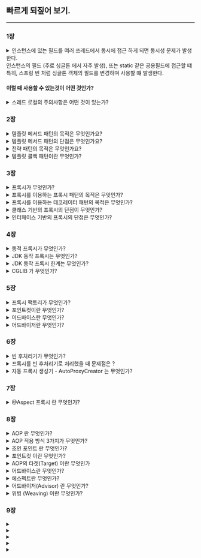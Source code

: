 ## 빠르게 되짚어 보기.

---


### 1장
<details>
<summary>
인스턴스에 있는 필드를 여러 쓰레드에서 동시에 접근 하게 되면
동시성 문제가 발생한다.
<br>
인스턴스의 필드 (주로 싱글톤 에서 자주 발생), 또는 static 같은 공용필드에 접근할 떄
<br>
특히, 스프링 빈 처럼 싱글톤 객체의 필드를 변경하며 사용할 떄 발생한다.
<br>
 <h4> 이럴 때 사용할 수 있는것이 어떤 것인가? </h4>
</summary>
<div markdown="1">

<hr/>

`ThreadLocal`

쓰레드 로컬을 사용하면 각 쓰레드마다 별도의 내부 저장소를 제공한다. 

따라서 같은 인스턴스의 쓰레드 로컬 필드에 접근해도 문제 없다.

```
private ThreadLocal<String> nameStore = new ThreadLocal<>()
```

> 참고
> 이런 동시성 문제는 지역 변수에서는 발생하지 않는다.
> 지역 변수는 쓰레드마다 각각 다른 메모리 영역이 할당된다.


</div>
</details>



<details>
<summary>
스레드 로컬의 주의사항은 어떤 것이 있는가?
</summary>
<div markdown="1">
<hr/>
쓰레드 로컬의 값을 사용 후 제거하지 않고 두면 
WAS(톰캣) 처럼 쓰레드 풀을 사용하는 경우에 심각한 문제를 발생할 수 있다.


요청이 끝나고도 쓰레드 로컬의 값을 삭제 하지 않으면,
다른 요청이 해당 쓰레드 로컬의 값을 사용 하는 위험이 있다.
이렇게 되면 userA 가 저장한 정보를 userB가 사용할 수 있는 것이다.

따라서 요청이 끝날 떄 쓰레드 로컬의 값을 `ThreadLocal.remove()`를 통해서 꼭 제거해야 한다.

</div>
</details>


### 2장
<details>
<summary>
템플릿 메서드 패턴의 목적은 무엇인가요?
</summary>
<div markdown="1">
<hr/>
<h4>변하는 것과 변하지 않는 것을 분리</h4>

템플릿이라는 틀에 변하지 않는 부분을 몰아둔다. 
그리고 일부 변하는 부분을 별도로 호출해서 해결

예를 들어, 시간을 측정과 비즈니스 로직이 있었을 때
비즈니스 로직은 변하는 부분이라 -> 추상 클래스에 추상메서드로 추상화
시간을 측정하는 것은 변하지 않는 부분 -> 위의 추상메서드에서 알고리즘의 골격을 정의


#### 참고 
- `me.doyo ng.springcorehigh.trace.template.code.AbstractTemplate.java` 
- `me.doyoung.springcorehigh.trace.template.code.TemplateMethodTest.java` 


1. 추상 클래스를 상속받는 클래스 생성해서 사용 
2. 추상 클래스를 익명클래스 바로 구현해서 사용

</div>
</details>


<details>
<summary>
템플릿 메서드 패턴의 단점은 무엇인가요?
</summary>
<div markdown="1">
<hr/>
상속을 사용한다는 점.

특히 자식 클래스가 부모 클래스와 컴파일 시점에 강하게 결합되는 의존관계 문자게 있다.

자식 클래스 입장에서는 부모 클래스의 기능을 전혀 사용하지 않는다.

상속을 받는 다는 것은 특정 부모 클래스를 의존하고 있다는 것인데,
부모 클래스의 기능을 사용하지 않는 상태의 자식클래스는 
부모 클래스를 강하게 의존하게 된다.

자식 클래스 입장에서는 부모 클래스의 기능을 전혀 사용하지 않는데,
부모 클래스를 알아야하기에 좋은 설계가 아니다.



</div>
</details>


<details>
<summary>
전략 패턴의 목적은 무엇인가요?
</summary>
<div markdown="1">
<hr/>
전략 패턴은 변하지 않느 부분을 `Context` 라는 곳에 두고, 변하는 부분을 `Strategy` 라는 
<br>
<b>인터페이스</b>를 만들고 해당 인터페이스를 구현하도록 해서 문제를 해결한다.

상속이 아니라 위임으로 문제를 해결하는 것이다.

전략을 사용하면 알고리즘을 사용하는 클라이언트와 독립적으로 알고리즘을 변경할 수 있다.
<br>
-> (선 조립, 후 실행)
-> 실행 시점에서 조립을 하고 싶다면 람다를 이용할 수 있다.


#### 참고
- `advanced/me.doyoung.springcorehigh.trace.strategy`


cf). 스프링의 의존관계 주입도 이런 방식이다.

</div>
</details>


<details>
<summary>
템플릿 콜백 패턴이란 무엇인가?
</summary>
<div markdown="1">
<hr/>
스프링에서는 ContextV2 와 같은 방식의 전략 패턴을 템플릿 콜백 패턴이라 한다.

전략 패턴에서 Context 가 템플릿 역할을 하고, Strategy 부분이 콜백으로 넘어온다 생각하면 된다.

참고로 템플릿 콜백 패턴은 GOF 패턴은 아니고, 스프링 내부에서 이런 방식을 자주 사용하기 때문에, 스프링 안에서만 이렇게 부른다. 

전략 패턴에서 템플릿과 콜백 부분이 강조된 패턴이라 생각하면 된다.

스프링에서는 JdbcTemplate , RestTemplate , TransactionTemplate , RedisTemplate 처럼 다양한 템플릿 콜백 패턴이 사용된다.

스프링에서 이름에 XxxTemplate 가 있다면 템플릿 콜백 패턴으로 만들어져 있다 생각하면 된다.
</div>
</details>



### 3장
<details>
<summary>
프록시가 무엇인가?
</summary>
<div markdown="1">
<hr/>

클라이언트가 서버로 요청을 할 때,
중간에 대리자처럼 클라이언트의 요청이나 서버의 요청 결과를 조작할 수 있다.

- 접근 제어
  - 캐싱
  - 권한에 따른 접근 차단
  - 지연로딩
- 부가 기능을 추가
  - ex1. 요청 값이나, 응답 값을 중간에 변형 
  - 실행 시간을 측정해서 추가 로그를 남긴다.
- 프록시 체인

프록시는 서버와 같은 인터페이스를 사용해서
서버 객체를 프록시 객체로 변경해도 클라이언트 코드를 변경하지 않고 동작 할 수 있어야 한다.




</div>
</details>


<details>
<summary>
프록시를 이용하는 프록시 패턴의 목적은 무엇인가?
</summary>
<div markdown="1">
<hr/>
다른 개체에 대한 접근을 제어하기 위해 대리자를 제공

### 참고
- `proxy/hello.proxy.pureproxy.proxy`
</div>
</details>


<details>
<summary>
프록시를 이용하는 데코레이터 패턴의 목적은 무엇인가?
</summary>
<div markdown="1">
<hr/>
객체에 추가 책임(기능)을 동적으로 추가하고, 기능 확장을 위한 유연한 대안 제공

### 참고
-  `proxy/hello.proxy.pureproxy.decorator`

</div>
</details>



<details>
<summary>
클래스 기반의 프록시의 단점이 무엇인가?
</summary>
<div markdown="1">
<hr/>

자바 기본 문법에 의해 자식 클래스를 생성할 때는 
항상 `super()`로 부모 클래스의 생성자를 호출해야한다.

이 부분을 생략하면 기본 생성자가 자동으로 호출 되는데,
만약 부모클래스의 기본 생성자가 없다면 생성자에서 파라미터 1개를 필수로 받는다.

만약 부모의 기능을 사용하지 않을 경우 `super(null)` 을 입력해도 되지만
인터페이스 기반 프록시는 이런 고민을 하지 않아도 된다.

또한, 클래스의 final 키워드나 메소드의 final 키워드가 붙으면 상속의 어려움이 있다.

#### 참고
- `OrderControllerConcreteProxy`
</div>
</details>



<details>
<summary>
인터페이스 기반의 프록시의 단점은 무엇인가?
</summary>
<div markdown="1">
<hr/>

[//]: # (// TODO)
</div>
</details>


### 4장

<details>
<summary>
동적 프록시가 무엇인가?
</summary>
<div markdown="1">
<hr/>

프록시를 적용하기 위해서는 적용대상 만큼의 프록시 클래스를 만들어 주는 어려움이 있는데,
동적 프록시 기술은 개발자가 직접 프록시 클래스를 만들지 않아도 된다.
프록시 객체를 동적으로 개발자 대신 만들어준다.

대표적인 예시로 JDK 동적 프록시, CGLIB 가 있다. 

</div>
</details>



<details>
<summary>
JDK 동작 프록시는 무엇인가?
</summary>
<div markdown="1">
<hr/>

JDK 동작 프록시는 인터페이스를 기반으로 프록시를 동적으로 만들어준다. 따라서 인터페이스가 필수이다.
`InvocationHandler` 라는 인터페이스를 구현해서 작성하면 된다.

</div>
</details>



<details>
<summary>
JDK 동작 프록시 한계는 무엇인가?
</summary>
<div markdown="1">
<hr/>
인터페이스가 필수적이다 보니 클래스만 있는 경우에는 적용하기 어렵다.

따라서  CGLIB 라는 바이트코드를 조작하는 특별한 라이브러리를 사용해야 한다.
</div>
</details>



<details>
<summary>
CGLIB 가 무엇인가?
</summary>
<div markdown="1">
<hr/>

바이트 코드를 조작해서 동적으로 클래스를 생성하는 기술을 제공하는 라이브러리.

인터페이스가 없어도 구체 클래스만 가지고 동적 프록시를 만들어 낼 수 있다.
단, 클래스 기반 프록시는 상속을 사용하기에 몇가지 제약이 있다.

- 부모 클래스의 생성자를 체크해야한다. -> 기본 생성자 필요
- 클래스나 클래스 의 final 키워드가 붙으면 상속, 오버라이딩 불가능 하다.


#### 참고
- `proxy/hello.proxy.cglib` 

</div>
</details>


### 5장

<details>
<summary>
프록시 팩토리가 무엇인가?
</summary>
<div markdown="1">
<hr/>

스프링은 유사한 구체적인 기술들이 있을 때, 그것들을 통합해서 일관성 있게 접근할 수 있고,
더욱 편리하게 사용할 수 있는 추상화된 기술을 제공한다.

스프링은 동적 프록시를 통합해서 편리하게 만들어주는 프록시 팩토리(ProxyFactory) 라는 기능을 제공한다.

- 인터페이스가 있으면 JDK 동적 프록시 사용 (MethodInterceptor 상속)
- 구체 클래스 라면 CGLIB 를 사용 (MethodInterceptor 구현)

`org.aopalliance.intercet.MethodInterceptor` 를 구현한 `Advice` 를 작성한다.

</div>
</details>



<details>
<summary>
포인트컷이란 무엇인가?
</summary>
<div markdown="1">
<hr/>
어디에 부가 기능을 적용할지, 않할지를 판단하는 필터링 조직이다.
<br/>
이름 그대로 어떤 포인트(Point)에 기능을 적용할지 않을지 잘라서(cut) 구분하는 것이다.
</div>
</details>



<details>
<summary>
어드바이스란 무엇인가?
</summary>
<div markdown="1">
<hr/>
프록시가 호출하는 부가 기능이다. 프록시 로직으로 말할 수 있다.
</div>
</details>



<details>
<summary>
어드바이저란 무엇인가?
</summary>
<div markdown="1">
<hr/>
포인트컷 하나와 어드바이스 하나를 묶는 것을 의미한다.
</div>
</details>

### 6장

<details>
<summary>
빈 후처리기가 무엇인가?
</summary>
<div markdown="1">
<hr/>
스프링이 빈 저장소에 등록할 목적으로 생성한 객체를 빈 저장소에 등록하기 직전에 조작하고 싶다면 빈후처리기를 사용하면 된다.

`BeanPostProcessor` 를 구현하여 빈 후처리기를 만들 수 있다.
</div>
</details>



<details>
<summary>
프록시를 빈 후처리기로 처리했을 때 문제점은 ? 
</summary>
<div markdown="1">
<hr/>

1. ProxyFactoryConfig 가 많아진다.
2. 컴포넌트 스캔에 등록된 빈들은 자동으로 등록하기 때문에 프록시 적용이 불가능 하다

</div>
</details>



<details>
<summary>
자동 프록시 생성기 - AutoProxyCreator 는 무엇인가?
</summary>
<div markdown="1">
<hr/>

`AnnotationAwareAspectJAutoProxyCreator` 라는 빈 후처리기가 스프링 빈에 자동 등록된다.
`Advisor` 또는 `@Aspect` 등을 자동으로 인식해서 프록시가 필요한 곳에 자동으로 등록한다.



자동 프록시 생성기를 사용하려면
```    
implementation 'org.springframework.boot:spring-boot-starter-aop' 
```
의존성 주입을 받아야한다.
그리고, `@EnableAspectJAutoProxy` 를 직접 사용해야하지만 스프링부트에서는 자동으로 처리해준다.




</div>
</details>


### 7장

<details>
<summary>
@Aspect 프록시 란 무엇인가?
</summary>
<div markdown="1">
<hr/>

포인트컷과 어드바이스로 구성되어 있는 어드바이저 생성 기능을 지원하는 어노테이션이다.


#### 참고 

- `aop/hello.aop.pointcut.AtAnnotationTest.java`

</div>
</details>


### 8장


<details>
<summary>
AOP 란 무엇인가?
</summary>
<div markdown="1">
<hr/>

부가 기능을 핵심 기능에서 분리하고 한 곳에서 관리할 수 있도록
해당 부가 기능을 어디에 적용할지 선택하고 어떤 부가 기능을 적용할지 정의한 것.

</div>
</details>



<details>
<summary>
AOP 적용 방식 3가지가 무엇인가?
</summary>
<div markdown="1">
<hr/>

1. 컴파일 시점

.java 에서 .class 하는 과정에서 AspectJ에서 제공하는 특별한 컴파일을 사용해서 위빙을 사용하여 적용한다.

- 컴파일 시점에 부가 기능을 적용하려면 특별한 컴파일러도 필요하고 복잡하다. 
2. 클래스 로딩 시점

.class 파일을 JVM 내부의 클래스 로더에 보관하는데 
중간에 java Instrumentation 를 활용하여 클래스 로더에 조작하여 보관한다. 

- 로드 타임 위빙은 자바를 실행할 때 특별한 옵션( java -javaagent )을 통해 클래스 로더 조작기를 지정해야 하는데, 이 부분이 번거롭고 운영하기 어렵다. 

3. 런타임 시점(프록시)

런타임 시점은 컴파일도 다 끝나고, 클래스 로더에 클래스도 다 올라가서 이미 자바가 실행되고 난 다음을 의미한다.

따라서 스프링과 같은 컨테이너의 도움을 받고 프록시와 DI, 빈 포스트 프로세서 같은 개념들을 총 동원해야 한다.

이렇게 하면 최종적으로 프록시를 통해 스프링 빈에 부가 기능을 적용할 수 있다.


</div>
</details>



<details>
<summary>
조인 포인트 란 무엇인가?
</summary>
<div markdown="1">
<hr/>

- 어드바이스가 적용될 수 있는 위치, 메소드 실행, 생성자 호출, 필드 값 접근, static 메서드 접근 같은 프로그램 실행 중 지점
- AOP를 적용할 수 있는 모든 지점
- 스프링 AOP 는 프록시 방식을 사용하므로 조인 포인트는 항상 메소드 실행 지점으로 제한된다.

</div>
</details>


<details>
<summary>
포인트컷 이란 무엇인가?
</summary>
<div markdown="1">
<hr/>

- 조인 포인트 중에서 어드바이스가 적용될 위치를 선별하는 기능
- 주로 AspectJ 표현식을 사용해서 지정
- 프록시를 사용하는 스프링 AOP는 메서드 실행 지점만 포인트컷으로 선별 가능

</div>
</details>


<details>
<summary>
AOP의 타겟(Target) 이란 무엇인가
</summary>
<div markdown="1">
<hr/>

어드바이스를 받는 객체, 포인트컷으로 결정

</div>
</details>


<details>
<summary>
어드바이스란 무엇인가?
</summary>
<div markdown="1">
<hr/>

- 부가 기능
- 특정 조인 포인트에서 Aspect에 의해 취해지는 조치
- Around(주변), Before(전), After(후)와 같은 다양한 종류의 어드바이스가 있음

</div>
</details>


<details>
<summary>
에스펙트란 무엇인가?
</summary>
<div markdown="1">
<hr/>

- 어드바이스 + 포인트컷을 모듈화 한 것
- @Aspect 를 생각하면 됨
- 여러 어드바이스와 포인트 컷이 함께 존재

</div>
</details>


<details>
<summary>
어드바이저(Advisor) 란 무엇인가?
</summary>
<div markdown="1">
<hr/>

- 하나의 어드바이스와 하나의 포인트 컷으로 구성
- 스프링 AOP 에서만 사용되는 특별한 용어

</div>
</details>



<details>
<summary>
위빙 (Weaving) 이란 무엇인가?
</summary>
<div markdown="1">
<hr/>

- 포인트컷으로 결정한 타겟의 조인 포인트에 어드바이스를 적용하는 것
- 위빙을 통해 핵심 기능 코드에 영향을 주지 않고 부가 기능을 추가 할 수 있음
- AOP 적용을 위해 애스펙트를 객체에 연결한 상태
  - 컴파일 타임(AspectJ compiler)
  - 로드 타임
  - 런타임, 스프링 AOP는 런타임, 프록시 방식
  
</div>
</details>


### 9장

<details>
<summary>

</summary>
<div markdown="1">
<hr/>

</div>
</details>



<details>
<summary>

</summary>
<div markdown="1">
<hr/>

</div>
</details>



<details>
<summary>

</summary>
<div markdown="1">
<hr/>

</div>
</details>



<details>
<summary>

</summary>
<div markdown="1">
<hr/>

</div>
</details>



<details>
<summary>

</summary>
<div markdown="1">
<hr/>

</div>
</details>

